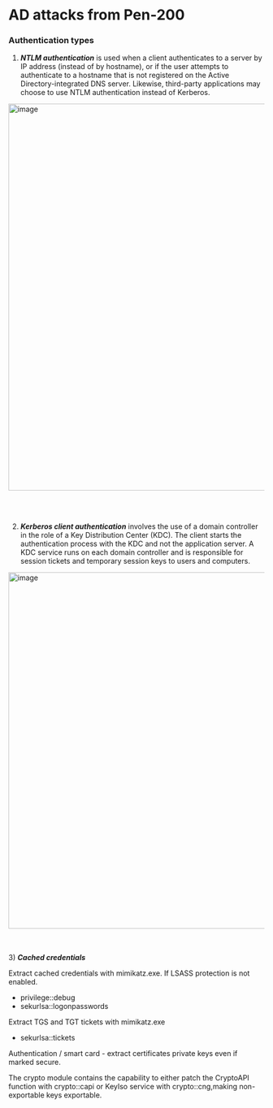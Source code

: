# AD attacks from Pen-200

### Authentication types

1) ***NTLM authentication*** is used when a client authenticates to a server by IP address (instead of by hostname), or if the user attempts to authenticate to a hostname that is not registered on the Active Directory-integrated DNS server. Likewise, third-party applications may choose to use NTLM authentication instead of Kerberos.
<img width="840" height="762" alt="image" src="https://github.com/user-attachments/assets/74f1aa65-78e5-416e-a503-f351577f3320" />

<br><br>

2) ***Kerberos client authentication*** involves the use of a domain controller in the role of a Key Distribution Center (KDC). The client starts the authentication process with the KDC and not the application server. A KDC service runs on each domain controller and is responsible for session tickets and temporary session keys to users and computers.

<img width="847" height="702" alt="image" src="https://github.com/user-attachments/assets/6d9de1ee-db2b-4627-8300-c15aea0499e1" />

<br><br>
3) ***Cached credentials***
   
Extract cached credentials with mimikatz.exe.  If LSASS protection is not enabled.

- privilege::debug
- sekurlsa::logonpasswords

Extract TGS and TGT tickets with mimikatz.exe  
- sekurlsa::tickets

Authentication / smart card - extract certificates private keys even if marked secure.  

The crypto module contains the capability to either patch the CryptoAPI function with crypto::capi or KeyIso service with crypto::cng,making non-exportable keys exportable.


